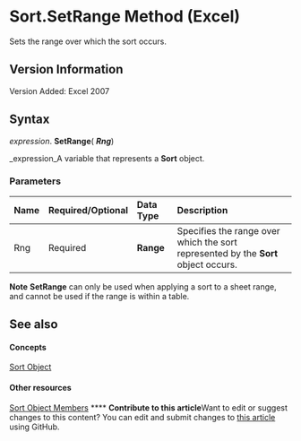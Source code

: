 
# Sort.SetRange Method (Excel)

Sets the range over which the sort occurs.


## Version Information

Version Added: Excel 2007 


## Syntax

 _expression_. **SetRange**( **_Rng_**)

 _expression_A variable that represents a  **Sort** object.


### Parameters



|**Name**|**Required/Optional**|**Data Type**|**Description**|
|:-----|:-----|:-----|:-----|
|Rng|Required| **Range**|Specifies the range over which the sort represented by the  **Sort** object occurs.|

**Note**   **SetRange** can only be used when applying a sort to a sheet range, and cannot be used if the range is within a table.


## See also


#### Concepts


 [Sort Object](637ee681-743c-5196-2bfc-4a5bea025295.md)
#### Other resources


 [Sort Object Members](032ef613-d7f4-9fdc-e58c-3a1749396b3e.md)
****   **Contribute to this article**Want to edit or suggest changes to this content? You can edit and submit changes to  [this article](https://github.com/jhershey00/VBA_Excel_Test/OpenXMLCon/articles/12a68fb7-379d-f9fa-d464-a6d5fe1e6f9b.md) using GitHub.

